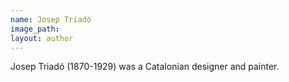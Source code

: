 ```yaml
---
name: Josep Triadó
image_path:
layout: author
---
```

Josep Triadó (1870-1929) was a Catalonian designer and painter.
